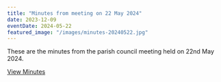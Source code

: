 ```yaml
---
title: "Minutes from meeting on 22 May 2024"
date: 2023-12-09
eventDate: 2024-05-22
featured_image: "/images/minutes-20240522.jpg"
---
```

These are the minutes from the parish council meeting held on 22nd May 2024.

<!--more-->

[View Minutes](/pdfs/minutes-20240522.pdf)
